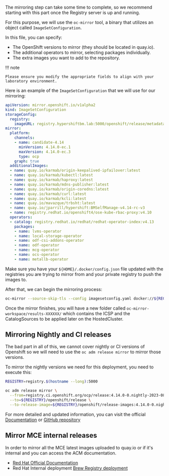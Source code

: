 The mirroring step can take some time to complete, so we recommend starting with this part once the Registry server is up and running.

For this purpose, we will use the `oc-mirror` tool, a binary that utilizes an object called `ImageSetConfiguration`.

In this file, you can specify:

- The OpenShift versions to mirror (they should be located in quay.io).
- The additional operators to mirror, selecting packages individually.
- The extra images you want to add to the repository.

!!! note

    Please ensure you modify the appropriate fields to align with your laboratory environment.

Here is an example of the `ImageSetConfiguration` that we will use for our mirroring:

```yaml
apiVersion: mirror.openshift.io/v1alpha2
kind: ImageSetConfiguration
storageConfig:
  registry:
    imageURL: registry.hypershiftbm.lab:5000/openshift/release/metadata:latest
mirror:
  platform:
    channels:
    - name: candidate-4.14
      minVersion: 4.14.0-ec.1
      maxVersion: 4.14.0-ec.3
      type: ocp
    graph: true
  additionalImages:
  - name: quay.io/karmab/origin-keepalived-ipfailover:latest
  - name: quay.io/karmab/kubectl:latest
  - name: quay.io/karmab/haproxy:latest
  - name: quay.io/karmab/mdns-publisher:latest
  - name: quay.io/karmab/origin-coredns:latest
  - name: quay.io/karmab/curl:latest
  - name: quay.io/karmab/kcli:latest
  - name: quay.io/mavazque/trbsht:latest
  - name: quay.io/jparrill/hypershift:BMSelfManage-v4.14-rc-v3
  - name: registry.redhat.io/openshift4/ose-kube-rbac-proxy:v4.10
  operators:
  - catalog: registry.redhat.io/redhat/redhat-operator-index:v4.13
    packages:
    - name: lvms-operator
    - name: local-storage-operator
    - name: odf-csi-addons-operator
    - name: odf-operator
    - name: mcg-operator
    - name: ocs-operator
    - name: metallb-operator
```

Make sure you have your `${HOME}/.docker/config.json` file updated with the registries you are trying to mirror from and your private registry to push the images to.

After that, we can begin the mirroring process:

```bash
oc-mirror --source-skip-tls --config imagesetconfig.yaml docker://${REGISTRY}
```

Once the mirror finishes, you will have a new folder called `oc-mirror-workspace/results-XXXXXX/` which contains the ICSP and the CatalogSources to be applied later on the HostedCluster.

## Mirroring Nightly and CI releases

The bad part in all of this, we cannot cover nightly or CI versions of Openshift so we will need to use the `oc adm release mirror` to mirror those versions.

To mirror the nightly versions we need for this deployment, you need to execute this:

```bash
REGISTRY=registry.$(hostname --long):5000

oc adm release mirror \
  --from=registry.ci.openshift.org/ocp/release:4.14.0-0.nightly-2023-08-29-102237 \
  --to=${REGISTRY}/openshift/release \
  --to-release-image=${REGISTRY}/openshift/release-images:4.14.0-0.nightly-2023-08-29-102237
```

For more detailed and updated information, you can visit the official [Documentation](https://docs.openshift.com/container-platform/4.13/installing/disconnected_install/installing-mirroring-disconnected.html) or [GitHub repository](https://github.com/openshift/oc-mirror)

## Mirror MCE internal releases

In order to mirror all the MCE latest images uploaded to quay.io or if it's internal and you can access the ACM documentation.

- [Red Hat Official Documentation](https://access.redhat.com/documentation/en-us/red_hat_advanced_cluster_management_for_kubernetes/2.8/html/clusters/cluster_mce_overview#install-on-disconnected-networks)
- Red Hat Internal deployment [Brew Registry deployment](https://github.com/stolostron/deploy/blob/master/docs/deploy-from-brew.md)
